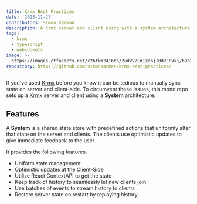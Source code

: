 ```yaml
---
title: Krmx Best Practices
date: '2023-11-23'
contributors: Simon Karman
description: A Krmx server and client using with a system architecture.
tags:
  - krmx
  - typescript
  - websockets
image: >-
  https://images.ctfassets.net/r26fkm24j6bh/2udVVZEdIza6jTBd2EPVkj/69b23cf17ee8e5fd24d0225e39648313/krmx-best-practices.png
repository: https://github.com/simonkarman/krmx-best-practices/
---
```


If you've used [Krmx](https://simonkarman.github.io/krmx) before you know it can be tedious to manually sync state on server and client-side. To circumvent these issues, this mono repo sets up a [Krmx](https://simonkarman.github.io/krmx) server and client using a **System** architecture.

## Features
A **System** is a shared state store with predefined actions that uniformly alter that state on the server and clients. The clients use optimistic updates to give immediate feedback to the user.

It provides the following features.
- Uniform state management
- Optimistic updates at the Client-Side
- Utilize React ContextAPI to get the state
- Keep track of history to seamlessly let new clients join
- Use batches of events to stream history to clients
- Restore server state on restart by replaying history